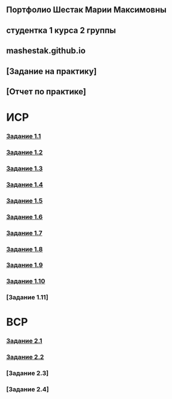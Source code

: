 ## Портфолио Шестак Марии Максимовны
## студентка 1 курса 2 группы

## mashestak.github.io  

## [Задание на практику]

## [Отчет по практике]

# ИСР

### [Задание 1.1](https://github.com/mashestak/mashestak.github.io/blob/main/ИСР%20задание%201.1.docx)

### [Задание 1.2](https://github.com/mashestak/mashestak.github.io/blob/main/ИСР%20задание%201.2.pdf)

### [Задание 1.3](https://github.com/mashestak/mashestak.github.io/blob/main/ИСР%20задание%201.3.docx)

### [Задание 1.4](https://github.com/mashestak/mashestak.github.io/blob/main/ИСР%20задание%201.4.docx)

### [Задание 1.5](https://github.com/mashestak/mashestak.github.io/blob/main/ИСР%20задание%201.5.docx)

### [Задание 1.6](https://github.com/mashestak/mashestak.github.io/blob/main/ИСР%20задание%201.6.docx)

### [Задание 1.7](https://github.com/mashestak/mashestak.github.io/blob/main/ИСР%20задание%201.7.docx)

### [Задание 1.8](https://github.com/mashestak/mashestak.github.io/blob/main/ИСР%20задание%201.8.docx)

### [Задание 1.9](https://github.com/mashestak/mashestak.github.io/blob/main/ИСР%20задание%201.9.docx)

### [Задание 1.10](https://github.com/mashestak/mashestak.github.io/blob/main/ИСР%20задание%201.10.docx)

### [Задание 1.11]

# ВСР 

### [Задание 2.1](https://github.com/mashestak/mashestak.github.io/blob/main/ВСР%20задание%202.1.docx)

### [Задание 2.2](https://github.com/mashestak/mashestak.github.io/blob/main/ВСР%20задание%202.2.docx)

### [Задание 2.3]

### [Задание 2.4]

